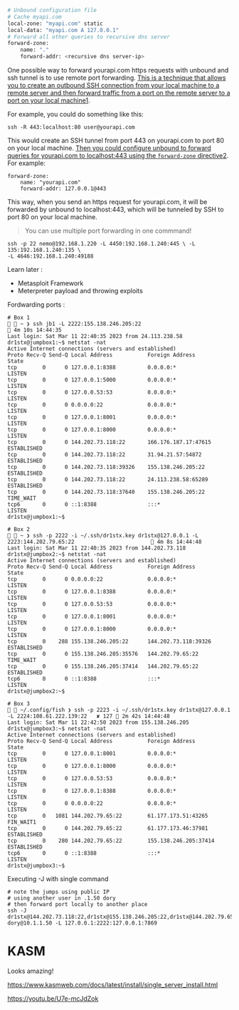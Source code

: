 ```bash
# Unbound configuration file
# Cache myapi.com
local-zone: "myapi.com" static
local-data: "myapi.com A 127.0.0.1"
# Forward all other queries to recursive dns server
forward-zone:
    name: "." 
    forward-addr: <recursive dns server-ip>
```

One possible way to forward yourapi.com https requests with unbound and ssh tunnel is to use remote port forwarding. [This is a technique that allows you to create an outbound SSH connection from your local machine to a remote server and then forward traffic from a port on the remote server to a port on your local machine](https://goteleport.com/blog/ssh-tunneling-explained/)[1](https://goteleport.com/blog/ssh-tunneling-explained/).

For example, you could do something like this:

```
ssh -R 443:localhost:80 user@yourapi.com
```

This would create an SSH tunnel from port 443 on yourapi.com to port 80 on your local machine. [Then you could configure unbound to forward queries for yourapi.com to localhost:443 using the `forward-zone` directive](https://www.golinuxcloud.com/setup-ssh-port-forwarding/)[2](https://www.golinuxcloud.com/setup-ssh-port-forwarding/). For example:

```
forward-zone:
    name: "yourapi.com"
    forward-addr: 127.0.0.1@443
```

This way, when you send an https request for yourapi.com, it will be forwarded by unbound to localhost:443, which will be tunneled by SSH to port 80 on your local machine.


> You can use multiple port forwarding in one commmand!
```shell
ssh -p 22 nemo@192.168.1.220 -L 4450:192.168.1.240:445 \ -L 135:192.168.1.240:135 \  
-L 4646:192.168.1.240:49188
```
Learn later :

- Metasploit Framework
- Meterpreter payload and throwing exploits

Fordwarding ports :

```shell
# Box 1
  ~ ❯ ssh jb1 -L 2222:155.138.246.205:22                                                                4m 10s 14:44:35
Last login: Sat Mar 11 22:40:35 2023 from 24.113.238.58
dr1stx@jumpbox1:~$ netstat -nat
Active Internet connections (servers and established)
Proto Recv-Q Send-Q Local Address           Foreign Address         State
tcp        0      0 127.0.0.1:8388          0.0.0.0:*               LISTEN
tcp        0      0 127.0.0.1:5000          0.0.0.0:*               LISTEN
tcp        0      0 127.0.0.53:53           0.0.0.0:*               LISTEN
tcp        0      0 0.0.0.0:22              0.0.0.0:*               LISTEN
tcp        0      0 127.0.0.1:8001          0.0.0.0:*               LISTEN
tcp        0      0 127.0.0.1:8000          0.0.0.0:*               LISTEN
tcp        0      0 144.202.73.118:22       166.176.187.17:47615    ESTABLISHED
tcp        0      0 144.202.73.118:22       31.94.21.57:54872       ESTABLISHED
tcp        0      0 144.202.73.118:39326    155.138.246.205:22      ESTABLISHED
tcp        0      0 144.202.73.118:22       24.113.238.58:65289     ESTABLISHED
tcp        0      0 144.202.73.118:37640    155.138.246.205:22      TIME_WAIT
tcp6       0      0 ::1:8388                :::*                    LISTEN
dr1stx@jumpbox1:~$
```

```shell
# Box 2
  ~ ❯ ssh -p 2222 -i ~/.ssh/dr1stx.key dr1stx@127.0.0.1 -L 2223:144.202.79.65:22                         4m 8s 14:44:48
Last login: Sat Mar 11 22:40:35 2023 from 144.202.73.118
dr1stx@jumpbox2:~$ netstat -nat
Active Internet connections (servers and established)
Proto Recv-Q Send-Q Local Address           Foreign Address         State
tcp        0      0 0.0.0.0:22              0.0.0.0:*               LISTEN
tcp        0      0 127.0.0.1:8388          0.0.0.0:*               LISTEN
tcp        0      0 127.0.0.53:53           0.0.0.0:*               LISTEN
tcp        0      0 127.0.0.1:8001          0.0.0.0:*               LISTEN
tcp        0      0 127.0.0.1:8000          0.0.0.0:*               LISTEN
tcp        0    288 155.138.246.205:22      144.202.73.118:39326    ESTABLISHED
tcp        0      0 155.138.246.205:35576   144.202.79.65:22        TIME_WAIT
tcp        0      0 155.138.246.205:37414   144.202.79.65:22        ESTABLISHED
tcp6       0      0 ::1:8388                :::*                    LISTEN
dr1stx@jumpbox2:~$
```

```shell
# Box 3
  ~/.config/fish ❯ ssh -p 2223 -i ~/.ssh/dr1stx.key dr1stx@127.0.0.1 -L 2224:108.61.222.139:22   ✘ 127  2m 42s 14:44:48
Last login: Sat Mar 11 22:42:50 2023 from 155.138.246.205
dr1stx@jumpbox3:~$ netstat -nat
Active Internet connections (servers and established)
Proto Recv-Q Send-Q Local Address           Foreign Address         State
tcp        0      0 127.0.0.1:8001          0.0.0.0:*               LISTEN
tcp        0      0 127.0.0.1:8000          0.0.0.0:*               LISTEN
tcp        0      0 127.0.0.53:53           0.0.0.0:*               LISTEN
tcp        0      0 127.0.0.1:8388          0.0.0.0:*               LISTEN
tcp        0      0 0.0.0.0:22              0.0.0.0:*               LISTEN
tcp        0   1081 144.202.79.65:22        61.177.173.51:43265     FIN_WAIT1
tcp        0      0 144.202.79.65:22        61.177.173.46:37981     ESTABLISHED
tcp        0    280 144.202.79.65:22        155.138.246.205:37414   ESTABLISHED
tcp6       0      0 ::1:8388                :::*                    LISTEN
dr1stx@jumpbox3:~$

```

Executing -J with single command

```shell
# note the jumps using public IP
# using another user in .1.50 dory
# then forward port locally to another place
ssh -J dr1stx@144.202.73.118:22,dr1stx@155.138.246.205:22,dr1stx@144.202.79.65:22,dr1stx@108.61.222.139:22 dory@10.1.1.50 -L 127.0.0.1:2222:127.0.0.1:7869
```

# KASM
Looks amazing!

https://www.kasmweb.com/docs/latest/install/single_server_install.html

https://youtu.be/U7e-mcJdZok



